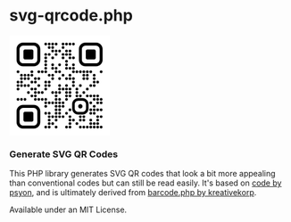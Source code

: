 # svg-qrcode.php

<?xml version="1.0" standalone="no"?>
<svg width="180" height="180" version="1.1" viewBox="0 0 290 290" xmlns="http://www.w3.org/2000/svg">
<defs>
<symbol id="finder" width="70" height="70" viewBox="0 0 70 70">
<path d="M69.375,20L69.375,50C69.375,60.694 60.694,69.375 50,69.375L20,69.375C9.306,69.375 0.625,60.694 0.625,50L0.625,20C0.625,9.306 9.306,0.625 20,0.625L50,0.625C60.694,0.625 69.375,9.306 69.375,20ZM60.625,20C60.625,14.136 55.864,9.375 50,9.375L20,9.375C14.136,9.375 9.375,14.136 9.375,20L9.375,50C9.375,55.864 14.136,60.625 20,60.625L50,60.625C55.864,60.625 60.625,55.864 60.625,50L60.625,20ZM49.375,25L49.375,45C49.375,47.416 47.416,49.375 45,49.375L25,49.375C22.584,49.375 20.625,47.416 20.625,45L20.625,25C20.625,22.584 22.584,20.625 25,20.625L45,20.625C47.416,20.625 49.375,22.584 49.375,25Z"/>
</symbol>
<symbol id="alignment" width="50" height="50" viewBox="0 0 50 50">
<path d="M48.75,19L48.75,31C48.75,40.796 40.796,48.75 31,48.75L19,48.75C9.204,48.75 1.25,40.796 1.25,31L1.25,19C1.25,9.204 9.204,1.25 19,1.25L31,1.25C40.796,1.25 48.75,9.204 48.75,19ZM41.25,19C41.25,13.343 36.658,8.75 31,8.75L19,8.75C13.343,8.75 8.75,13.343 8.75,19L8.75,31C8.75,36.658 13.343,41.25 19,41.25L31,41.25C36.658,41.25 41.25,36.658 41.25,31L41.25,19ZM25,18.75C28.45,18.75 31.25,21.55 31.25,25C31.25,28.45 28.45,31.25 25,31.25C21.55,31.25 18.75,28.45 18.75,25C18.75,21.55 21.55,18.75 25,18.75Z"/>
</symbol>
</defs>
<rect x="0" y="0" width="290" height="290" fill="#fff"/>
<g id="qr-code"><g>
<g fill="#000">
<use href="#alignment" x="180" y="180"/>
<use href="#finder" x="20" y="20"/>
<use href="#finder" x="200" y="20"/>
<use href="#finder" x="20" y="200"/>
</g>
<g fill="#000">
<circle cx="105" cy="25" r="4"/>
<circle cx="115" cy="25" r="4"/>
<circle cx="125" cy="25" r="4"/>
<circle cx="135" cy="25" r="4"/>
<circle cx="155" cy="25" r="4"/>
<circle cx="165" cy="25" r="4"/>
<circle cx="175" cy="25" r="4"/>
<circle cx="185" cy="25" r="4"/>
<circle cx="115" cy="35" r="4"/>
<circle cx="125" cy="35" r="4"/>
<circle cx="155" cy="35" r="4"/>
<circle cx="125" cy="45" r="4"/>
<circle cx="135" cy="45" r="4"/>
<circle cx="145" cy="45" r="4"/>
<circle cx="165" cy="45" r="4"/>
<circle cx="175" cy="45" r="4"/>
<circle cx="105" cy="55" r="4"/>
<circle cx="115" cy="55" r="4"/>
<circle cx="135" cy="55" r="4"/>
<circle cx="155" cy="55" r="4"/>
<circle cx="165" cy="55" r="4"/>
<circle cx="175" cy="55" r="4"/>
<circle cx="105" cy="65" r="4"/>
<circle cx="125" cy="65" r="4"/>
<circle cx="155" cy="65" r="4"/>
<circle cx="175" cy="65" r="4"/>
<circle cx="185" cy="65" r="4"/>
<circle cx="105" cy="75" r="4"/>
<circle cx="165" cy="75" r="4"/>
<circle cx="105" cy="85" r="4"/>
<circle cx="125" cy="85" r="4"/>
<circle cx="145" cy="85" r="4"/>
<circle cx="165" cy="85" r="4"/>
<circle cx="185" cy="85" r="4"/>
<circle cx="105" cy="95" r="4"/>
<circle cx="125" cy="95" r="4"/>
<circle cx="135" cy="95" r="4"/>
<circle cx="165" cy="95" r="4"/>
<circle cx="175" cy="95" r="4"/>
<circle cx="185" cy="95" r="4"/>
<circle cx="25" cy="105" r="4"/>
<circle cx="65" cy="105" r="4"/>
<circle cx="85" cy="105" r="4"/>
<circle cx="95" cy="105" r="4"/>
<circle cx="105" cy="105" r="4"/>
<circle cx="135" cy="105" r="4"/>
<circle cx="145" cy="105" r="4"/>
<circle cx="185" cy="105" r="4"/>
<circle cx="195" cy="105" r="4"/>
<circle cx="205" cy="105" r="4"/>
<circle cx="215" cy="105" r="4"/>
<circle cx="225" cy="105" r="4"/>
<circle cx="235" cy="105" r="4"/>
<circle cx="265" cy="105" r="4"/>
<circle cx="35" cy="115" r="4"/>
<circle cx="45" cy="115" r="4"/>
<circle cx="55" cy="115" r="4"/>
<circle cx="65" cy="115" r="4"/>
<circle cx="115" cy="115" r="4"/>
<circle cx="125" cy="115" r="4"/>
<circle cx="155" cy="115" r="4"/>
<circle cx="175" cy="115" r="4"/>
<circle cx="215" cy="115" r="4"/>
<circle cx="225" cy="115" r="4"/>
<circle cx="245" cy="115" r="4"/>
<circle cx="35" cy="125" r="4"/>
<circle cx="45" cy="125" r="4"/>
<circle cx="55" cy="125" r="4"/>
<circle cx="75" cy="125" r="4"/>
<circle cx="85" cy="125" r="4"/>
<circle cx="125" cy="125" r="4"/>
<circle cx="145" cy="125" r="4"/>
<circle cx="165" cy="125" r="4"/>
<circle cx="175" cy="125" r="4"/>
<circle cx="185" cy="125" r="4"/>
<circle cx="215" cy="125" r="4"/>
<circle cx="225" cy="125" r="4"/>
<circle cx="245" cy="125" r="4"/>
<circle cx="25" cy="135" r="4"/>
<circle cx="35" cy="135" r="4"/>
<circle cx="65" cy="135" r="4"/>
<circle cx="75" cy="135" r="4"/>
<circle cx="105" cy="135" r="4"/>
<circle cx="115" cy="135" r="4"/>
<circle cx="185" cy="135" r="4"/>
<circle cx="245" cy="135" r="4"/>
<circle cx="255" cy="135" r="4"/>
<circle cx="25" cy="145" r="4"/>
<circle cx="35" cy="145" r="4"/>
<circle cx="45" cy="145" r="4"/>
<circle cx="55" cy="145" r="4"/>
<circle cx="85" cy="145" r="4"/>
<circle cx="105" cy="145" r="4"/>
<circle cx="115" cy="145" r="4"/>
<circle cx="145" cy="145" r="4"/>
<circle cx="165" cy="145" r="4"/>
<circle cx="185" cy="145" r="4"/>
<circle cx="205" cy="145" r="4"/>
<circle cx="235" cy="145" r="4"/>
<circle cx="245" cy="145" r="4"/>
<circle cx="25" cy="155" r="4"/>
<circle cx="65" cy="155" r="4"/>
<circle cx="75" cy="155" r="4"/>
<circle cx="105" cy="155" r="4"/>
<circle cx="145" cy="155" r="4"/>
<circle cx="155" cy="155" r="4"/>
<circle cx="165" cy="155" r="4"/>
<circle cx="175" cy="155" r="4"/>
<circle cx="195" cy="155" r="4"/>
<circle cx="225" cy="155" r="4"/>
<circle cx="55" cy="165" r="4"/>
<circle cx="75" cy="165" r="4"/>
<circle cx="85" cy="165" r="4"/>
<circle cx="95" cy="165" r="4"/>
<circle cx="125" cy="165" r="4"/>
<circle cx="135" cy="165" r="4"/>
<circle cx="145" cy="165" r="4"/>
<circle cx="165" cy="165" r="4"/>
<circle cx="175" cy="165" r="4"/>
<circle cx="195" cy="165" r="4"/>
<circle cx="215" cy="165" r="4"/>
<circle cx="65" cy="175" r="4"/>
<circle cx="75" cy="175" r="4"/>
<circle cx="135" cy="175" r="4"/>
<circle cx="165" cy="175" r="4"/>
<circle cx="175" cy="175" r="4"/>
<circle cx="195" cy="175" r="4"/>
<circle cx="205" cy="175" r="4"/>
<circle cx="225" cy="175" r="4"/>
<circle cx="235" cy="175" r="4"/>
<circle cx="245" cy="175" r="4"/>
<circle cx="255" cy="175" r="4"/>
<circle cx="25" cy="185" r="4"/>
<circle cx="35" cy="185" r="4"/>
<circle cx="45" cy="185" r="4"/>
<circle cx="75" cy="185" r="4"/>
<circle cx="85" cy="185" r="4"/>
<circle cx="95" cy="185" r="4"/>
<circle cx="105" cy="185" r="4"/>
<circle cx="135" cy="185" r="4"/>
<circle cx="145" cy="185" r="4"/>
<circle cx="165" cy="185" r="4"/>
<circle cx="245" cy="185" r="4"/>
<circle cx="255" cy="185" r="4"/>
<circle cx="265" cy="185" r="4"/>
<circle cx="105" cy="195" r="4"/>
<circle cx="115" cy="195" r="4"/>
<circle cx="125" cy="195" r="4"/>
<circle cx="135" cy="195" r="4"/>
<circle cx="145" cy="195" r="4"/>
<circle cx="155" cy="195" r="4"/>
<circle cx="235" cy="195" r="4"/>
<circle cx="255" cy="195" r="4"/>
<circle cx="265" cy="195" r="4"/>
<circle cx="105" cy="205" r="4"/>
<circle cx="135" cy="205" r="4"/>
<circle cx="145" cy="205" r="4"/>
<circle cx="155" cy="205" r="4"/>
<circle cx="245" cy="205" r="4"/>
<circle cx="135" cy="215" r="4"/>
<circle cx="145" cy="215" r="4"/>
<circle cx="175" cy="215" r="4"/>
<circle cx="235" cy="215" r="4"/>
<circle cx="245" cy="215" r="4"/>
<circle cx="255" cy="215" r="4"/>
<circle cx="265" cy="215" r="4"/>
<circle cx="105" cy="225" r="4"/>
<circle cx="115" cy="225" r="4"/>
<circle cx="135" cy="225" r="4"/>
<circle cx="145" cy="225" r="4"/>
<circle cx="165" cy="225" r="4"/>
<circle cx="235" cy="225" r="4"/>
<circle cx="245" cy="225" r="4"/>
<circle cx="115" cy="235" r="4"/>
<circle cx="125" cy="235" r="4"/>
<circle cx="135" cy="235" r="4"/>
<circle cx="145" cy="235" r="4"/>
<circle cx="155" cy="235" r="4"/>
<circle cx="175" cy="235" r="4"/>
<circle cx="205" cy="235" r="4"/>
<circle cx="215" cy="235" r="4"/>
<circle cx="255" cy="235" r="4"/>
<circle cx="265" cy="235" r="4"/>
<circle cx="115" cy="245" r="4"/>
<circle cx="135" cy="245" r="4"/>
<circle cx="175" cy="245" r="4"/>
<circle cx="185" cy="245" r="4"/>
<circle cx="205" cy="245" r="4"/>
<circle cx="215" cy="245" r="4"/>
<circle cx="235" cy="245" r="4"/>
<circle cx="255" cy="245" r="4"/>
<circle cx="115" cy="255" r="4"/>
<circle cx="125" cy="255" r="4"/>
<circle cx="175" cy="255" r="4"/>
<circle cx="195" cy="255" r="4"/>
<circle cx="235" cy="255" r="4"/>
<circle cx="245" cy="255" r="4"/>
<circle cx="255" cy="255" r="4"/>
<circle cx="105" cy="265" r="4"/>
<circle cx="115" cy="265" r="4"/>
<circle cx="135" cy="265" r="4"/>
<circle cx="165" cy="265" r="4"/>
<circle cx="175" cy="265" r="4"/>
<circle cx="205" cy="265" r="4"/>
<circle cx="215" cy="265" r="4"/>
<circle cx="225" cy="265" r="4"/>
<circle cx="235" cy="265" r="4"/>
<circle cx="245" cy="265" r="4"/>
<circle cx="255" cy="265" r="4"/>
<circle cx="265" cy="265" r="4"/>
</g>
</g></g>
</svg>

### Generate SVG QR Codes

This PHP library generates SVG QR codes that look a bit more appealing than conventional codes but can still be read easily. It's based on [code by psyon](https://github.com/psyon/php-qrcode), and is ultimately derived from [barcode.php by kreativekorp](https://github.com/kreativekorp/barcode).

Available under an MIT License.

